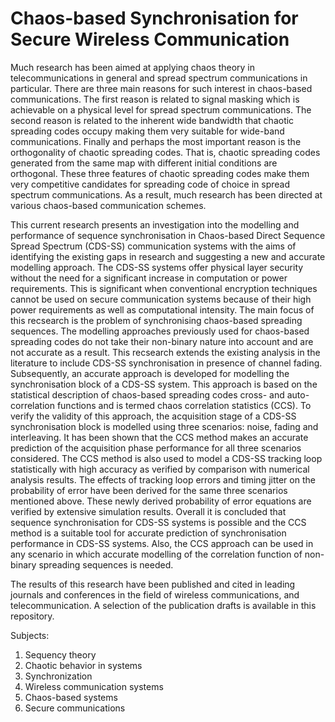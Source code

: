 # Chaos-based Synchronisation for Secure Wireless Communication
 
 Much research has been aimed at applying chaos theory in telecommunications in general and spread spectrum communications in particular. There are three main reasons for such interest in chaos-based communications. The first reason is related to signal masking which is achievable on a physical level for spread spectrum communications. The second reason is related to the inherent wide bandwidth that chaotic spreading codes occupy making them very suitable for wide-band communications. Finally and perhaps the most important reason is the orthogonality of chaotic spreading codes. That is, chaotic spreading codes generated from the same map with different initial conditions are orthogonal. These three features of chaotic spreading codes make them very competitive candidates for spreading code of choice in spread spectrum communications. As a result, much research has been directed at various chaos-based communication schemes.
 
 This current research presents an investigation into the modelling and performance of sequence synchronisation in Chaos-based Direct Sequence Spread Spectrum (CDS-SS) communication systems with the aims of identifying the existing gaps in research and suggesting a new and accurate modelling approach. The CDS-SS systems offer physical layer security without the need for a significant increase in computation or power requirements. This is significant when conventional encryption techniques cannot be used on secure communication systems because of their high power requirements as well as computational intensity. The main focus of this recsearch is the problem of synchronising chaos-based spreading sequences. The modelling approaches previously used for chaos-based spreading codes do not take their non-binary nature into account and are not accurate as a result. This recsearch extends the existing analysis in the literature to include CDS-SS synchronisation in presence of channel fading. Subsequently, an accurate approach is developed for modelling the synchronisation block of a CDS-SS system. This approach is based on the statistical description of chaos-based spreading codes cross- and auto-correlation functions and is termed chaos correlation statistics (CCS). To verify the validity of this approach, the acquisition stage of a CDS-SS synchronisation block is modelled using three scenarios: noise, fading and interleaving. It has been shown that the CCS method makes an accurate prediction of the acquisition phase performance for all three scenarios considered. The CCS method is also used to model a CDS-SS tracking loop statistically with high accuracy as verified by comparison with numerical analysis results. The effects of tracking loop errors and timing jitter on the probability of error have been derived for the same three scenarios mentioned above. These newly derived probability of error equations are verified by extensive simulation results. Overall it is concluded that sequence synchronisation for CDS-SS systems is possible and the CCS method is a suitable tool for accurate prediction of synchronisation performance in CDS-SS systems. Also, the CCS approach can be used in any scenario in which accurate modelling of the correlation function of non-binary spreading sequences is needed.

The results of this research have been published and cited in leading journals and conferences in the field of wireless communications, and telecommunication. A selection of the publication drafts is available in this repository. 

Subjects:
1. Sequency theory
2. Chaotic behavior in systems
3. Synchronization
4. Wireless communication systems
5. Chaos-based systems
6. Secure communications


